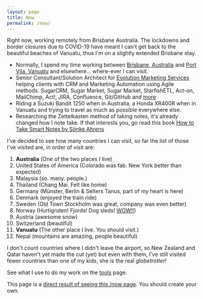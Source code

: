 ```yaml
---
layout: page
title: Now
permalink: /now/
---
```


Right now, working remotely from Brisbane Australia. The lockdowns and border closures due to COVID-19 have meant I can't get back to the beautiful beaches of Vanuatu, thus I'm on a slightly extended Brisbane stay. 

- Normally, I spend my time working between [Brisbane, Australia](https://g.page/brisbane-technology-park?share) and [Port Vila, Vanuatu](https://goo.gl/maps/fZ1pYCu9v2MvsPY68) and elsewhere... where-ever I can visit.
- Senior Consultant/Solution Architect for [Evolution Marketing Services](http://evolutionmarketing.com.au/) helping clients with CRM and Marketing Automation using Agile methods. SugarCRM, Sugar Market, Sugar Market, StarfishETL, Act-on, MailChimp, Act!, JIRA, Confluence, Git/GitHub and [more](http://ben.hamilton.id.au/tools)
- Riding a Suzuki Bandit 1250 when in Australia, a Honda XR400R when in Vanuatu and trying to travel as much as possible everywhere else.
- Researching the Zettelkasten method of taking notes, it's already changed how I note take. If that interests you, go read this book [How to Take Smart Notes by Sönke Ahrens](https://www.amazon.com.au/dp/B06WVYW33Y/ref=cm_sw_em_r_mt_dp_U_7dIVEbJ9VHTM1)

I've decided to see how many countries I can visit, so far the list of those I've visited are, in order of visit are:

1. **Australia** (One of the two places I live)
2. United States of America (Colorado was fab. New York better than expected)
3. Malaysia (so. many. people.)
4. Thailand (Chang Mai. Felt like home)
5. Germany (Münster, Berlin & Selters Tanus, part of my heart is here)
6. Denmark (enjoyed the train ride)
7. Sweden (Old Town Stockholm was great, company was even better)
8. Norway (Hurtigruten! Fjords! Dog sleds! [WOW!!](https://www.cruisin.me/cruise-ship-webcams/hurtigruten/ms-richard-with2/))
9. Austria (awesome snow)
10. Switzerland (beautiful)
11. **Vanuatu** (The other place I live. You should visit.)
12. Nepal (mountains are amazing, people beautiful)

I don't count countries where I didn't leave the airport, so New Zealand and Qatar haven't yet made the cut (yet) but even with them, I've still visited fewer countries than one of my kids, she is the real *globetrotter*!

See what I use to do my work on the [tools](/tools) page.

This page is a [direct result of seeing this /now page](https://sivers.org/now). You should create your own.

